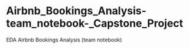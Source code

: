 # Airbnb_Bookings_Analysis-team_notebook-_Capstone_Project
EDA Airbnb Bookings Analysis (team notebook)
